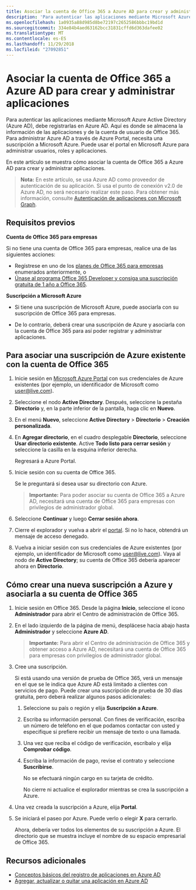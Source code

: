 ```yaml
---
title: Asociar la cuenta de Office 365 a Azure AD para crear y administrar aplicaciones
description: 'Para autenticar las aplicaciones mediante Microsoft Azure Active Directory (Azure AD), debe registrarlas en Azure AD. Aquí es donde se almacena la información de las aplicaciones y de la cuenta de usuario de Office 365. Para administrar Azure AD a través de Azure Portal, necesita una suscripción a Microsoft Azure. Puede usar el portal en Microsoft Azure para administrar usuarios, roles y aplicaciones. '
ms.openlocfilehash: 1a0935a88d985d8be72197c2652586bbbc19bd1d
ms.sourcegitcommit: 334e84b4aed63162bcc31831cffd6d363dafee02
ms.translationtype: MT
ms.contentlocale: es-ES
ms.lasthandoff: 11/29/2018
ms.locfileid: "27092851"
---
```

# <a name="associate-your-office-365-account-with-azure-ad-to-create-and-manage-apps"></a>Asociar la cuenta de Office 365 a Azure AD para crear y administrar aplicaciones

Para autenticar las aplicaciones mediante Microsoft Azure Active Directory (Azure AD), debe registrarlas en Azure AD. Aquí es donde se almacena la información de las aplicaciones y de la cuenta de usuario de Office 365. Para administrar Azure AD a través de Azure Portal, necesita una suscripción a Microsoft Azure. Puede usar el portal en Microsoft Azure para administrar usuarios, roles y aplicaciones. 

En este artículo se muestra cómo asociar la cuenta de Office 365 a Azure AD para crear y administrar aplicaciones.

 >**Nota:** En este artículo, se usa Azure AD como proveedor de autenticación de su aplicación. Si usa el punto de conexión v2.0 de Azure AD, no será necesario realizar este paso. Para obtener más información, consulte [Autenticación de aplicaciones con Microsoft Graph](auth-overview.md).

## <a name="prerequisites"></a>Requisitos previos

**Cuenta de Office 365 para empresas**

Si no tiene una cuenta de Office 365 para empresas, realice una de las siguientes acciones:

- Regístrese en uno de los [planes de Office 365 para empresas](https://products.office.com/es-ES/business/compare-office-365-for-business-plans) enumerados anteriormente, o
- [Únase al programa Office 365 Developer y consiga una suscripción gratuita de 1 año a Office 365](https://aka.ms/devprogramsignup).

**Suscripción a Microsoft Azure** 

- Si tiene una suscripción de Microsoft Azure, puede asociarla con su suscripción de Office 365 para empresas. 

- De lo contrario, deberá crear una suscripción de Azure y asociarla con la cuenta de Office 365 para así poder registrar y administrar aplicaciones.


<!---<a name="bk_AssociateExistingAzureSubscription"> </a>-->

## <a name="to-associate-an-existing-azure-subscription-with-your-office-365-account"></a>Para asociar una suscripción de Azure existente con la cuenta de Office 365


1. Inicie sesión en [Microsoft Azure Portal](https://portal.azure.com) con sus credenciales de Azure existentes (por ejemplo, un identificador de Microsoft como user@live.com).
        
2. Seleccione el nodo **Active Directory**. Después, seleccione la pestaña **Directorio** y, en la parte inferior de la pantalla, haga clic en **Nuevo**. 
     
4. En el menú **Nuevo**, seleccione **Active Directory**  >  **Directorio**  >  **Creación personalizada**.
    
5. En **Agregar directorio**, en el cuadro desplegable **Directorio**, seleccione **Usar directorio existente**. Active **Todo listo para cerrar sesión** y seleccione la casilla en la esquina inferior derecha. 
    
    Regresará a Azure Portal.
        
3. Inicie sesión con su cuenta de Office 365. 
    
    Se le preguntará si desea usar su directorio con Azure. 
    
    >**Importante:** Para poder asociar su cuenta de Office 365 a Azure AD, necesitará una cuenta de Office 365 para empresas con privilegios de administrador global. 
    
        
4. Seleccione **Continuar** y luego **Cerrar sesión ahora**.
        
5. Cierre el explorador y vuelva a abrir el [portal](https://manage.windowsazure.com). Si no lo hace, obtendrá un mensaje de acceso denegado.
    
        
6. Vuelva a iniciar sesión con sus credenciales de Azure existentes (por ejemplo, un identificador de Microsoft como user@live.com). Vaya al nodo de **Active Directory**; su cuenta de Office 365 debería aparecer ahora en **Directorio**.
    

<!--<a name="bk_AssociateNewAzureSubscription"> </a>-->

## <a name="to-create-a-new-azure-subscription-and-associate-it-with-your-office-365-account"></a>Cómo crear una nueva suscripción a Azure y asociarla a su cuenta de Office 365


1. Inicie sesión en Office 365. Desde la página **Inicio**, seleccione el icono **Administrador** para abrir el Centro de administración de Office 365.
2. En el lado izquierdo de la página de menú, desplácese hacia abajo hasta **Administrador** y seleccione **Azure AD**.

    >**Importante:** Para abrir el Centro de administración de Office 365 y obtener acceso a Azure AD, necesitará una cuenta de Office 365 para empresas con privilegios de administrador global. 
    
3. Cree una suscripción.
        
    Si está usando una versión de prueba de Office 365, verá un mensaje en el que se le indica que Azure AD está limitado a clientes con servicios de pago. Puede crear una suscripción de prueba de 30 días gratuita, pero deberá realizar algunos pasos adicionales:
    
    1. Seleccione su país o región y elija **Suscripción a Azure**.
    2. Escriba su información personal. Con fines de verificación, escriba un número de teléfono en el que podamos contactar con usted y especifique si prefiere recibir un mensaje de texto o una llamada.
    3. Una vez que reciba el código de verificación, escríbalo y elija **Comprobar código**.
    4. Escriba la información de pago, revise el contrato y seleccione **Suscribirse**.
        
        No se efectuará ningún cargo en su tarjeta de crédito.
        
        No cierre ni actualice el explorador mientras se crea la suscripción a Azure.
            
4. Una vez creada la suscripción a Azure, elija **Portal**.
        
5. Se iniciará el paseo por Azure. Puede verlo o elegir **X** para cerrarlo.
        
    Ahora, debería ver todos los elementos de su suscripción a Azure. El directorio que se muestra incluye el nombre de su espacio empresarial de Office 365.
    
## <a name="see-also"></a>Recursos adicionales
- [Conceptos básicos del registro de aplicaciones en Azure AD](https://azure.microsoft.com/es-ES/documentation/articles/active-directory-authentication-scenarios/#basics-of-registering-an-application-in-azure-ad)
- [Agregar, actualizar o quitar una aplicación en Azure AD](https://azure.microsoft.com/es-ES/documentation/articles/active-directory-integrating-applications/)